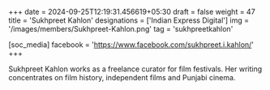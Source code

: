 +++
date = 2024-09-25T12:19:31.456619+05:30
draft = false
weight = 47
title = 'Sukhpreet Kahlon'
designations = ['Indian Express Digital']
img = '/images/members/Sukhpreet-Kahlon.png'
tag = 'sukhpreetkahlon'

[soc_media]
facebook = 'https://www.facebook.com/sukhpreet.i.kahlon/'
+++

Sukhpreet Kahlon works as a freelance curator for film festivals. Her writing concentrates on film history, independent films and Punjabi cinema.
